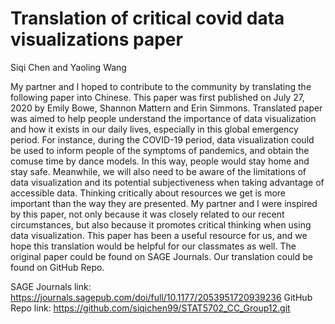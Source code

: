 # Translation of critical covid data visualizations paper

Siqi Chen and Yaoling Wang

My partner and I hoped to contribute to the community by translating the following paper into Chinese. This paper was first published on July 27, 2020 by Emily Bowe, Shannon Mattern and Erin Simmons. Translated paper was aimed to help people understand the importance of data visualization and how it exists in our daily lives, especially in this global emergency period. For instance, during the COVID-19 period, data visualization could be used to inform people of the symptoms of pandemics, and obtain the comuse time by dance models. In this way, people would stay home and stay safe. Meanwhile, we will also need to be aware of the limitations of data visualization and its potential subjectiveness when taking advantage of accessible data. Thinking critically about resources we get is more important than the way they are presented. My partner and I were inspired by this paper, not only because it was closely related to our recent circumstances, but also because it promotes critical thinking when using data visualization. This paper has been a useful resource for us, and we hope this translation would be helpful for our classmates as well.
The original paper could be found on SAGE Journals. Our translation could be found on GitHub Repo.

SAGE Journals link: https://journals.sagepub.com/doi/full/10.1177/2053951720939236
GitHub Repo link: https://github.com/siqichen99/STAT5702_CC_Group12.git
